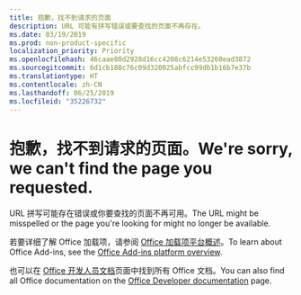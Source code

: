 ```yaml
---
title: 抱歉，找不到请求的页面
description: URL 可能有拼写错误或要查找的页面不再存在。
ms.date: 03/19/2019
ms.prod: non-product-specific
localization_priority: Priority
ms.openlocfilehash: 46caae80d2928d16cc4208c6214e53260ead3872
ms.sourcegitcommit: 6d1cb188c76c09d320025abfcc99db1b16b7e37b
ms.translationtype: HT
ms.contentlocale: zh-CN
ms.lasthandoff: 06/25/2019
ms.locfileid: "35226732"
---
```

# <a name="were-sorry-we-cant-find-the-page-you-requested"></a><span data-ttu-id="32781-103">抱歉，找不到请求的页面。</span><span class="sxs-lookup"><span data-stu-id="32781-103">We're sorry, we can't find the page you requested.</span></span>

<span data-ttu-id="32781-104">URL 拼写可能存在错误或你要查找的页面不再可用。</span><span class="sxs-lookup"><span data-stu-id="32781-104">The URL might be misspelled or the page you're looking for might no longer be available.</span></span>  

<span data-ttu-id="32781-105">若要详细了解 Office 加载项，请参阅 [Office 加载项平台概述](/office/dev/add-ins/overview/office-add-ins)。</span><span class="sxs-lookup"><span data-stu-id="32781-105">To learn about Office Add-ins, see the [Office Add-ins platform overview](/office/dev/add-ins/overview/office-add-ins).</span></span>

<span data-ttu-id="32781-106">也可以在 [Office 开发人员文档](https://developer.microsoft.com/office/docs)页面中找到所有 Office 文档。</span><span class="sxs-lookup"><span data-stu-id="32781-106">You can also find all Office documentation on the [Office Developer documentation](https://developer.microsoft.com/office/docs) page.</span></span>
